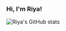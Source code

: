 ### Hi, I'm Riya!

![Riya's GitHub stats](https://github-readme-stats.vercel.app/api?username=rhiya02&show_icons=true&theme=radical)
